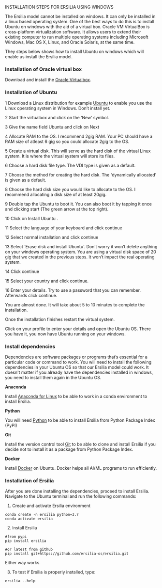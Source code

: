 
INSTALLATION STEPS FOR ERSILIA USING WINDOWS

The Ersilia model cannot be installed on windows. It can only be installed in a linux based operating system. One of the best ways to do this is to install Ubuntu on windows with the aid of a virtual box.  Oracle VM VirtualBox is cross-platform virtualization software. It allows users to extend their existing computer to run multiple operating systems including Microsoft Windows, Mac OS X, Linux, and Oracle Solaris, at the same time.

They steps below shows how to install Ubuntu on windows which will enable us install the Ersilia model.

### Installation of Oracle virtual box

Download and install the [Oracle Virtualbox](https://www.virtualbox.org/wiki/Downloads).

### Installation of Ubuntu

1 Download a Linux distribution for example [Ubuntu](https://ubuntu.com/download/desktop) to enable you use the Linux operating system in Windows. Don’t install yet.


2 Start the virtualbox and click on the ‘New’ symbol.
 

3 Give the name field Ubuntu and click on Next
 

4 Allocate RAM to the OS. I recommend 2gig RAM.  Your PC should have a RAM size  of atleast 6 gig so you could allocate 2gig to the OS.

 
5 Create a virtual disk. This will serve as the hard disk of the virtual Linux system. It is where the virtual system will store its files.

 
6 Choose a hard disk file type. The VDI type is given as a default.
 

7 Choose the method for creating the hard disk. The 'dynamically allocated' is given as a default.
 

8 Choose the hard disk size you would like to allocate to the OS. I recommend allocating a disk size of at least 20gig.
 

9 Double tap the Ubuntu to boot it. You can also boot it by tapping it once and clicking start (The green arrow at the top right).
 

10 Click on Install Ubuntu .
 

11 Select the language of your keyboard and click continue
 

12 Select  normal installation and click continue
 

13 Select ‘Erase disk and install Ubuntu’. Don’t worry it won’t delete anything on your windows operating system. You are using a virtual disk space of 20 gig that we created in the previous steps. It won’t impact the real operating system.
 

14 Click continue
 

15 Select your country and click continue.
 

16 Enter your details. Try to use a password that you can remember. Afterwards click continue.
 


You are almost done. It will take about 5 to 10 minutes to complete the installation.
 




Once the installation finishes restart the virtual system.
 


Click on your profile to enter your details and open the Ubuntu OS. There you have it, you now have Ubuntu running on your windows.

 




### Install dependencies

Dependencies are software packages or programs that’s essential for a particular code or command to work. You will need to install the following dependencies in your Ubuntu OS so that our Ersilia model could work. It doesn't matter if you already have the dependencies installed in windows, you need to install them again in the Ubuntu OS.

**Anaconda**

Install [Anaconda for Linux](https://docs.conda.io/projects/conda/en/latest/user-guide/install/linux.html) to be able to work in a conda environment to install Ersilia. 

**Python**

You will need [Python](https://docs.python-guide.org/starting/install3/linux/) to be able to install Ersilia from Python Package Index (PyPI)

**Git**

Install the version control tool [Git](https://git-scm.com/download/linux) to be able to clone and install Ersilia if you decide not to install it as a package from Python Package Index. 

**Docker**

Install [Docker]( https://runnable.com/docker/install-docker-on-linux) on Ubuntu. Docker helps all AI/ML programs to run efficiently.

### Installation of Ersilia

After you are done installing the dependencies, proceed to install Ersilia. Navigate to the Ubuntu terminal and run the following commands:
1. Create and activate Ersilia environment
```
conda create -n ersilia python=3.7
conda activate ersilia
```
2. Install Ersilia
```
#from pypi
pip install ersilia

#or latest from github
pip install git+https://github.com/ersilia-os/ersilia.git
```
Either way works.

3. To test if Ersilia is properly installed, type:
```
ersilia --help
```





